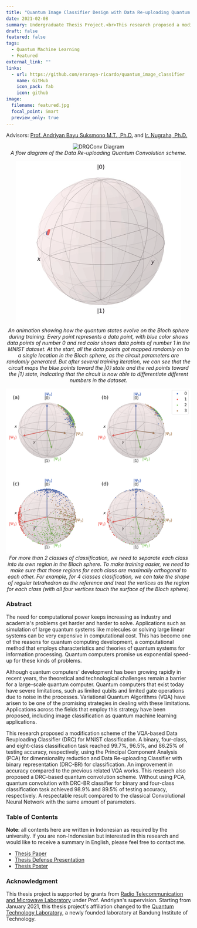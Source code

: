 ```yaml
---
title: "Quantum Image Classifier Design with Data Re-uploading Quantum Convolution and Data Re-uploading Classifier Scheme"
date: 2021-02-08
summary: Undergraduate Thesis Project.<br>This research proposed a modification scheme of the VQA-based Data Reuploading Classifier (DRC) and a DRC-based quantum convolution scheme for MNIST classification. The proposals achieved an improvement in accuracy compared to the previous related works.
draft: false
featured: false
tags:
  - Quantum Machine Learning
  - Featured
external_link: ""
links:
  - url: https://github.com/eraraya-ricardo/quantum_image_classifier
    name: GitHub
    icon_pack: fab
    icon: github
image:
  filename: featured.jpg
  focal_point: Smart
  preview_only: true
---
```

Advisors: [Prof. Andriyan Bayu Suksmono M.T., Ph.D.](https://scholar.google.co.id/citations?user=IMH571IAAAAJ&hl=en) and [Ir. Nugraha, Ph.D.](https://scholar.google.co.id/citations?user=fym11QIAAAAJ&hl=id)

<div align="center">
  
![DRQConv Diagram](https://raw.githubusercontent.com/ericardomuten/quantum_image_classifier/master/DRQConv%201%20diagram.png) <br>
*A flow diagram of the Data Re-uploading Quantum Convolution scheme.*

<a><img alt="training gif" height="450px" src="https://raw.githubusercontent.com/ericardomuten/quantum_image_classifier/master/Results/train_QConv1.gif" /></a> <br>
*An animation showing how the quantum states evolve on the Bloch sphere during training. Every point represents a data point, with blue color shows data points of number 0 and red color shows data points of number 1 in the MNIST dataset. At the start, all the data points got mapped randomly on to a single location in the Bloch sphere, as the circuit parameters are randomly generated. But after several training iteration, we can see that the circuit maps the blue points toward the |0⟩ state and the red points toward the |1⟩ state, indicating that the circuit is now able to differentiate different numbers in the dataset.*

<a><img alt="4 classes" height="450px" src="https://raw.githubusercontent.com/ericardomuten/quantum_image_classifier/master/Results/1a_4classes%20cropped.png" /></a> <br>
*For more than 2 classes of classification, we need to separate each class into its own region in the Bloch sphere. To make training easier, we need to make sure that those regions for each class are maximally orthogonal to each other. For example, for 4 classes clasification, we can take the shape of regular tetrahedron as the reference and treat the vertices as the region for each class (with all four vertices touch the surface of the Bloch sphere).*

</div>

### Abstract
The need for computational power keeps increasing as industry and academia's problems get harder and harder to solve. Applications such as simulation of large quantum systems like molecules or solving large linear systems can be very expensive in computational cost. This has become one of the reasons for quantum computing development, a computational method that employs characteristics and theories of quantum systems for information processing. Quantum computers promise us exponential speed-up for these kinds of problems.

Although quantum computers' development has been growing rapidly in recent years, the theoretical and technological challenges remain a barrier for a large-scale quantum computer. Quantum computers that exist today have severe limitations, such as limited qubits and limited gate operations due to noise in the processes. Variational Quantum Algorithms (VQA) have arisen to be one of the promising strategies in dealing with these limitations. Applications across the fields that employ this strategy have been proposed, including image classification as quantum machine learning applications.

This research proposed a modification scheme of the VQA-based Data Reuploading Classifier (DRC) for MNIST classification. A binary, four-class, and eight-class classification task reached 99.7%, 96.5%, and 86.25% of testing accuracy, respectively, using the Principal Component Analysis (PCA) for dimensionality reduction and Data Re-uploading Classifier with binary representation (DRC-BR) for classification. An improvement in accuracy compared to the previous related VQA works. This research also proposed a DRC-based quantum convolution scheme. Without using PCA, quantum convolution with DRC-BR classifier for binary and four-class classification task achieved 98.9% and 89.5% of testing accuracy, respectively. A respectable result compared to the classical Convolutional Neural Network with the same amount of parameters.


### Table of Contents
**Note**: all contents here are written in Indonesian as required by the university. If you are non-Indonesian but interested in this research and would like to receive a summary in English, please feel free to contact me.
- [Thesis Paper](https://github.com/eraraya-ricardo/quantum_image_classifier/blob/master/13316082_Tugas%20Akhir.pdf)
- [Thesis Defense Presentation](https://github.com/eraraya-ricardo/quantum_image_classifier/blob/master/13316082_Presentasi%20Tugas%20Akhir.pdf)
- [Thesis Poster](https://github.com/eraraya-ricardo/quantum_image_classifier/blob/master/13316082_Poster%20Tugas%20Akhir.pdf)


### Acknowledgment
This thesis project is supported by grants from [Radio Telecommunication and Microwave Laboratory](https://et.stei.itb.ac.id/ltrgm/) under Prof. Andriyan's supervision. Starting from January 2021, this thesis project's affiliation changed to the [Quantum Technology Laboratory](http://qlab.itb.ac.id/index.html), a newly founded laboratory at Bandung Institute of Technology.
